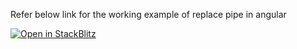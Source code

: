 Refer below link for the working example of replace pipe in angular

[![Open in StackBlitz](https://developer.stackblitz.com/img/open_in_stackblitz.svg)](https://stackblitz.com/edit/angular-duyva6)

